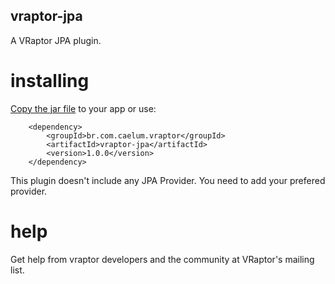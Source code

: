 ## vraptor-jpa

A VRaptor JPA plugin.

# installing

[Copy the jar file](http://repo1.maven.org/maven2/br/com/caelum/vraptor/vraptor-jpa/1.0.0/vraptor-jpa-1.0.0.jar) to your app or use:

		<dependency>
			<groupId>br.com.caelum.vraptor</groupId>
			<artifactId>vraptor-jpa</artifactId>
			<version>1.0.0</version>
		</dependency>

This plugin doesn't include any JPA Provider. You need to add your prefered provider.

# help

Get help from vraptor developers and the community at VRaptor's mailing list.
